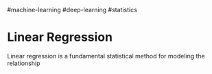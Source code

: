 #machine-learning #deep-learning #statistics 
# Linear Regression

Linear regression is a fundamental statistical method for modeling the relationship 